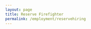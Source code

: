 ```yaml
---
layout: page
title: Reserve Firefighter
permalink: /employment/reservehiring
---
```


##### &nbsp;

&nbsp;